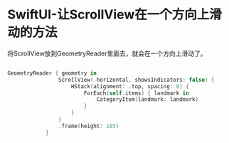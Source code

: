 # SwiftUI-让ScrollView在一个方向上滑动的方法

将ScrollView放到GeometryReader里面去，就会在一个方向上滑动了。

``` swift

GeometryReader { geometry in
                ScrollView(.horizontal, showsIndicators: false) {
                    HStack(alignment: .top, spacing: 0) {
                        ForEach(self.items) { landmark in
                            CategoryItem(landmark: landmark)
                        }
                    }
                }
                .frame(height: 185)
            }

```